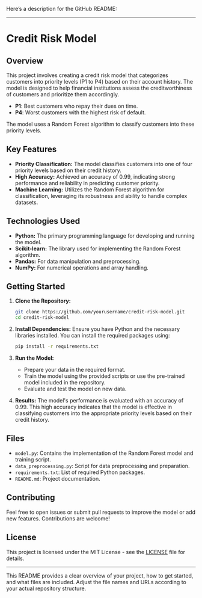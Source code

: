 Here’s a description for the GitHub README:

---

# Credit Risk Model

## Overview

This project involves creating a credit risk model that categorizes customers into priority levels (P1 to P4) based on their account history. The model is designed to help financial institutions assess the creditworthiness of customers and prioritize them accordingly. 

- **P1**: Best customers who repay their dues on time.
- **P4**: Worst customers with the highest risk of default.

The model uses a Random Forest algorithm to classify customers into these priority levels.

## Key Features

- **Priority Classification:** The model classifies customers into one of four priority levels based on their credit history.
- **High Accuracy:** Achieved an accuracy of 0.99, indicating strong performance and reliability in predicting customer priority.
- **Machine Learning:** Utilizes the Random Forest algorithm for classification, leveraging its robustness and ability to handle complex datasets.

## Technologies Used

- **Python:** The primary programming language for developing and running the model.
- **Scikit-learn:** The library used for implementing the Random Forest algorithm.
- **Pandas:** For data manipulation and preprocessing.
- **NumPy:** For numerical operations and array handling.

## Getting Started

1. **Clone the Repository:**
   ```bash
   git clone https://github.com/yourusername/credit-risk-model.git
   cd credit-risk-model
   ```

2. **Install Dependencies:**
   Ensure you have Python and the necessary libraries installed. You can install the required packages using:
   ```bash
   pip install -r requirements.txt
   ```

3. **Run the Model:**
   - Prepare your data in the required format.
   - Train the model using the provided scripts or use the pre-trained model included in the repository.
   - Evaluate and test the model on new data.

4. **Results:**
   The model's performance is evaluated with an accuracy of 0.99. This high accuracy indicates that the model is effective in classifying customers into the appropriate priority levels based on their credit history.

## Files

- `model.py`: Contains the implementation of the Random Forest model and training script.
- `data_preprocessing.py`: Script for data preprocessing and preparation.
- `requirements.txt`: List of required Python packages.
- `README.md`: Project documentation.

## Contributing

Feel free to open issues or submit pull requests to improve the model or add new features. Contributions are welcome!

## License

This project is licensed under the MIT License - see the [LICENSE](LICENSE) file for details.

---

This README provides a clear overview of your project, how to get started, and what files are included. Adjust the file names and URLs according to your actual repository structure.

